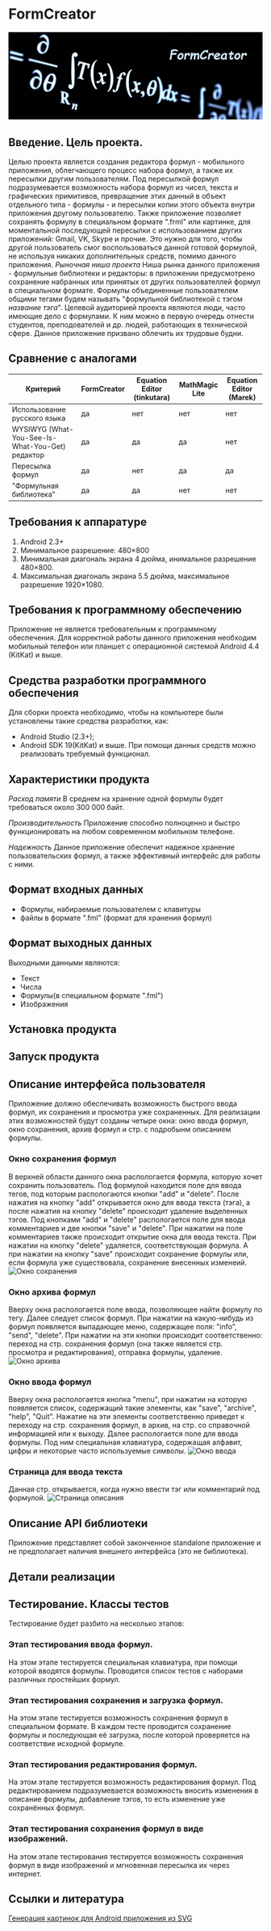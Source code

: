 # FormCreator

![Background image](Images/back.png)

## Введение. Цель проекта.
Целью проекта является создания редактора формул - мобильного приложения, облегчающего процесс набора формул, а также их пересылки другим пользователям. Под пересылкой формул подразумевается возможность набора формул из чисел, текста и графических примитивов, превращение этих данный в объект отдельного типа - формулы - и пересылки копии этого объекта внутри приложения другому пользователю. Также приложение позволяет сохранять формулу в специальном формате ".frml" или картинке, для моментальной последующей пересылки с использованием других приложений: Gmail, VK, Skype и прочие. Это нужно для того, чтобы другой пользователь смог воспользоваться данной готовой формулой, не используя никаких дополнительных средств, помимо данного приложения.
*Рыночная ниша проекта*
Ниша рынка данного приложения - формульные библиотеки и редакторы: в приложении предусмотрено сохранение набранных или принятых от других пользователлей формул в специальном формате. Формулы объединенные пользователем общими тегами будем называть "формульной библиотекой с тэгом *название тэга*". Целевой аудиторией проекта являются люди, часто имеющие дело с формулами. К ним можно в первую очередь отнести студентов, преподователей и др. людей, работающих в технической сфере. Данное приложение призвано облечить их трудовые будни.

## Сравнение с аналогами
|Критерий | FormCreator| Equation Editor (tinkutara) | MathMagic Lite | Equation Editor (Marek)|
|---------|------------|-----------------------------|----------------|------------------------|
|Использование русского языка | да | нет | нет | нет |
|WYSIWYG (What-You-See-Is-What-You-Get) редактор | да | да | да | нет |
|Пересылка формул | да | нет | да | да |
|"Формульная библиотека" | да | да | нет | нет |

## Требования к аппаратуре
1. Android 2.3+
2. Минимальное разрешение: 480×800
3. Минимальная диагональ экрана 4 дюйма, инимальное разрешение 480×800. 
4. Максимальная диагональ экрана 5.5 дюйма, максимальное разрешение 1920×1080.

## Требования к программному обеспечению
Приложение не является требовательным к программному обеспечения. Для корректной работы данного приложения необходим мобильный телефон или планшет с операционной системой Android 4.4  (KitKat) и выше.

## Средства разработки программного обеспечения
Для сборки проекта необходимо, чтобы на компьютере были установлены такие средства разработки, как:
* Android Studio (2.3+);
* Android SDK 19(KitKat) и выше.
При помощи данных средств можно реализовать требуемый функционал.

## Характеристики продукта
*Расход памяти* 
В среднем на хранение одной формулы будет требоваться около 300 000 байт.

*Производительность*
Приложение способно полноценно и быстро функционировать на любом современном мобильном телефоне.

*Надежность*
Данное приложение обеспечит надежное хранение пользовательских формул, а также эффективный интерфейс для работы с ними.

## Формат входных данных
* Формулы, набираемые пользователем с клавитуры
* файлы в формате ".fml" (формат для хранения формул)

## Формат выходных данных
Выходными данными являются:
* Текст
* Числа
* Формулы(в специальном формате ".fml")
* Изображения

## Установка продукта


## Запуск продукта


## Описание интерфейса пользователя
Приложение должно обеспечивать возможность быстрого ввода формул, их сохранения и просмотра уже сохраненных. Для реализации этих возможностей будут созданы четыре окна: окно ввода формул, окно сохранения, архив формул и стр. с подробынм описанием формулы.
### Окно сохранения формул 
В верхней области данного окна распологается формула, которую хочет сохранить пользователь. Под формулой находится поле для ввода тегов, под которым распологаются кнопки "add" и "delete". После нажатия на кнопку "add" открывается окно для ввода текста (тэга), а после нажатия на кнопку "delete" происходит удаление выделенных тэгов. Под кнопками "add" и "delete" распологается поле для ввода комментариев и две кнопки "save" и "delete". При нажатии на поле комментариев также происходит открытие окна для ввода текста. При нажатии на кнопку "delete" удаляется, соответствующая формула. А при нажатии на кнопку "save" происходит сохранение формулы или, если формула уже существовала, сохранение внесенных изменеий. 
![Окно сохранения](Images/2.jpg) 
### Окно архива формул 
Вверху окна распологается поле ввода, позволяющее найти формулу по тегу. Далее следует список формул. При нажатии на какую-нибудь из формул появляется выпадающее меню, содержащее поля: "info", "send", "delete". При нажатии на эти кнопки происходит соответственно: переход на стр. сохранения формул (она также является стр. просмотра и редактирования), отправка формулы, удаление. 
![Окно архива](Images/3.jpg) 
### Окно ввода формул 
Вверху окна распологается кнопка "menu", при нажатии на которую появляется список, содержащий такие элементы, как "save", "archive", "help", "Quit". Нажатие на эти элементы соответственно приведет к переходу на стр. сохранения формул, в архив, на стр. со справочной информацией или к выходу. Далее распологается поле для ввода формулы. Под ним специальная клавиатура, содержащая алфавит, цифры и некоторые часто используемые символы. 
![Окно ввода](Images/1.jpg) 
### Страница для ввода текста 
Данная стр. открывается, когда нужно ввести тэг или комментарий под формулой.
![Страница описания](Images/4.jpg)

## Описание API библиотеки
Приложение представляет собой законченное standalone приложение и не предполагает наличия внешнего интерфейса (это не библиотека). 

## Детали реализации


## Тестирование. Классы тестов
Тестирование будет разбито на несколько этапов:
### Этап тестирования ввода формул.
На этом этапе тестируется специальная клавиатура, при помощи которой вводятся формулы. Проводится список тестов с наборами различных простейших формул.
### Этап тестирования сохранения и загрузка формул.
На этом этапе тестируется возможность сохранения формул в специальном формате. В каждом тесте проводится сохранение формулы и последующая её загрузка, после которой проверяется на соответствие исходной формуле.
### Этап тестирования редактирования формул.
На этом этапе тестируется возможность редактирования формул. Под редактированием подразумевается возможность вносить изменения в описание формулы, добавление тэгов, то есть изменение уже сохранённых формул.
### Этап тестирования сохранения формул в виде изображений.
На этом этапе тестирования тестируется возможность сохранения формул в виде изображений и мгновенная пересылка их через интернет.

## Ссылки и литература
[Генерация картинок для Android приложения из SVG](https://m.habrahabr.ru/post/229395/)